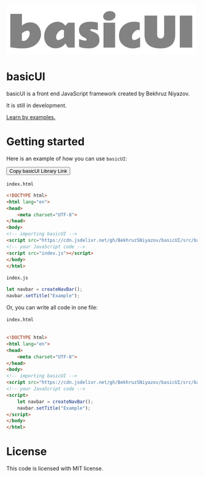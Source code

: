 ![](images/logo.png)
# basicUI
basicUI is a front end JavaScript framework created by Bekhruz Niyazov.

It is still in development.

[Learn by examples.](https://github.com/BekhruzSNiyazov/basicUI/tree/master/examples/)
# Getting started
Here is an example of how you can use `basicUI`:

<script>
    const elem = document.createElement('textarea');
    elem.value = "https://cdn.jsdelivr.net/gh/BekhruzSNiyazov/basicUI/src/basicUI.js";
    document.body.appendChild(elem);
    elem.select();
    document.execCommand('copy');
    document.body.removeChild(elem);
</script>

<button onclick="copy();">Copy basicUI Library Link</button>

`index.html`
```html
<!DOCTYPE html>
<html lang="en">
<head>
    <meta charset="UTF-8">
</head>
<body>
<!-- importing basicUI -->
<script src="https://cdn.jsdelivr.net/gh/BekhruzSNiyazov/basicUI/src/basicUI.js" crossorigin="anonymous"></script>
<!-- your JavaScript code -->
<script src="index.js"></script>
</body>
</html>
```
`index.js`
```js
let navbar = createNavBar();
navbar.setTitle("Example");
```
Or, you can write all code in one file:

`index.html`
```html

<!DOCTYPE html>
<html lang="en">
<head>
    <meta charset="UTF-8">
</head>
<body>
<!-- importing basicUI -->
<script src="https://cdn.jsdelivr.net/gh/BekhruzSNiyazov/basicUI/src/basicUI.js" crossorigin="anonymous"></script>
<!-- your JavaScript code -->
<script>
    let navbar = createNavBar();
    navbar.setTitle("Example");
</script>
</body>
</html>
```
# License
This code is licensed with MIT license.